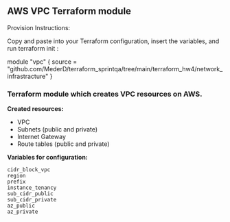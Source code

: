 ## AWS VPC Terraform module  


Provision Instructions:

Copy and paste into your Terraform configuration, insert the variables, and run terraform init :

module "vpc" {
  source  = "github.com/MederD/terraform_sprintqa/tree/main/terraform_hw4/network_infrastracture"
}



### Terraform module which creates VPC resources on AWS.

**Created resources:**  
* VPC
* Subnets (public and private)
* Internet Gateway
* Route tables (public and private)

**Variables for configuration:**  
```
cidr_block_vpc
region        
prefix                
instance_tenancy      
sub_cidr_public      
sub_cidr_private      
az_public         
az_private          
```




